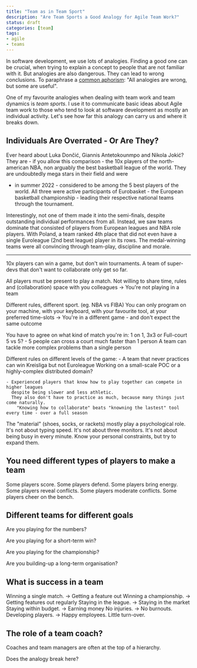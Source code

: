 ```yaml
---
title: "Team as in Team Sport"
description: "Are Team Sports a Good Analogy for Agile Team Work?"
status: draft
categories: [team]
tags:
- agile
- teams
---
```


In software development, we use lots of analogies.
Finding a good one can be crucial, when trying to explain a concept to people that are not familiar with it.
But analogies are also dangerous. They can lead to wrong conclusions.
To paraphrase a [common aphorism](https://en.wikipedia.org/wiki/All_models_are_wrong):
"All analogies are wrong, but some are useful".

One of my favourite analogies when dealing with team work and team dynamics is _team sports_.
I use it to communicate basic ideas about Agile team work to those 
who tend to look at software development as mostly an individual activity. 
Let's see how far this analogy can carry us and where it breaks down.

## Individuals Are Overrated - Or Are They?

Ever heard about Luka Dončić, Giannis Antetokounmpo and Nikola Jokić?
They are - if you allow this comparison - the 10x players of the north-american NBA,
non arguably the best basketball league of the world.
They are undoubtedly mega stars in their field and were
- in summer 2022 - considered to be among the 5 best players of the world.
All three were active participants of Eurobasket - the European basketball championship -
leading their respective national teams through the tournament.

Interestingly, not one of them made it into the semi-finals, despite outstanding individual performances from all.
Instead, we saw teams dominate that consisted of players from European leagues and NBA role players.
With Poland, a team ranked 4th place that did not even have a single Euroleague (2nd best league) player in its rows.
The medal-winning teams were all convincing through team-play, discipline and morale.  

----

10x players can win a game, but don't win tournaments.
    A team of super-devs that don't want to collaborate only get so far.    

All players must be present to play a match.
    Not willing to share time, rules and (collaboration) space with you colleagues 
    -> You're not playing in a team

Different rules, different sport. (eg. NBA vs FIBA)
    You can only program on your machine, with your keyboard, with your favourite tool, at your preferred time-slots
    -> You're in a different game - and don't expect the same outcome

You have to agree on what kind of match you're in:
1 on 1, 3x3 or Full-court 5 vs 5?
    - 5 people can cross a court much faster than 1 person
        A team can tackle more complex problems than a single person


Different rules on different levels of the game:
    - A team that never practices can win Kreisliga but not Euroleague
        Working on a small-scale POC or a highly-complex distributed domain?

    - Experienced players that know how to play together can compete in higher leagues
      despite being slower and less athletic.
      They also don't have to practice as much, because many things just come naturally.
        "Knowing how to collaborate" beats "knowning the lastest" tool every time - over a full season

The "material" (shoes, socks, or rackets) mostly play a psychological role.
    It's not about typing speed. It's not about three monitors. It's not about being busy in every minute. 
    Know your personal constraints, but try to expand them.


## You need different types of players to make a team

Some players score. Some players defend. Some players bring energy. 
Some players reveal conflicts. Some players moderate conflicts.
Some players cheer on the bench.


## Different teams for different goals

Are you playing for the numbers?

Are you playing for a short-term win?

Are you playing for the championship?

Are you building-up a long-term organisation?


## What is success in a team

Winning a single match. -> Getting a feature out
Winning a championship. -> Getting features out regularly
Staying in the league.  -> Staying in the market
Staying within budget.  -> Earning money
No injuries.            -> No burnouts. 
Developing players.     -> Happy employees. Little turn-over.


## The role of a  team coach?

Coaches and team managers are often at the top of a hierarchy.

Does the analogy break here? 